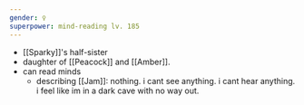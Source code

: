 ```yaml
---
gender: ♀
superpower: mind-reading lv. 185
---
```


- [[Sparky]]'s half-sister
- daughter of [[Peacock]] and [[Amber]].
- can read minds
	- describing [[Jam]]: nothing. i cant see anything. i cant hear anything. i feel like im in a dark cave with no way out.